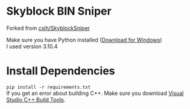 # Skyblock BIN Sniper
Forked from [csjh/SkyblockSniper](https://github.com/csjh/SkyblockSniper)

Make sure you have Python installed ([Download for Windows](https://www.python.org/downloads/))  
I used version 3.10.4

# Install Dependencies  
```pip install -r requirements.txt```  
If you get an error about building C++. Make sure you download [Visual Studio C++ Build Tools](https://visualstudio.microsoft.com/downloads/#build-tools-for-visual-studio-2022).  

